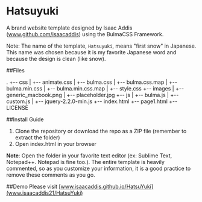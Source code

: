# Hatsuyuki

A brand website template designed by Isaac Addis (www.github.com/isaacaddis) using the BulmaCSS Framework.

Note: The name of the template, `Hatsuyuki`, means "first snow" in Japanese. This name was chosen because it is my favorite Japanese word and because the design is clean (like snow).

##Files

.
+-- css
|   +-- animate.css
|   +-- bulma.css
|   +-- bulma.css.map
|   +-- bulma.min.css
|   +-- bulma.min.css.map
|   +-- style.css
+-- images
|   +-- generic_macbook.png
|   +-- placeholder.jpg
+-- js
|   +-- bulma.js
|   +-- custom.js
|   +-- jquery-2.2.0-min.js
+-- index.html
+-- page1.html
+-- LICENSE

##Install Guide

1. Clone the repository or download the repo as a ZIP file (remember to extract the folder)
2. Open index.html in your browser

**Note**: Open the folder in your favorite text editor (ex: Sublime Text, Notepad++. Notepad is fine too.). The entire template is heavily commented, so as you customize your information, it is a good practice to remove these comments as you go.

##Demo
Please visit [www.isaacaddis.github.io/HatsuYuki](www.isaacaddis21/HatsuYuki)



